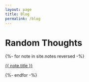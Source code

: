 ```yaml
---
layout: page
title: Blog
permalink: /blog
---
```


# Random Thoughts

<div>
  {%- for note in site.notes reversed -%}
    <p><a href="{{ note.url }}">{{ note.title }}</a></p>
  {%- endfor -%}
</div>
